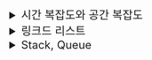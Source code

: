 <details>
<summary style="font-size:20px">시간 복잡도와 공간 복잡도</summary>
<div markdown="1">
<br/>
<h2>🤔 시간복잡도와 공간복잡도에 대해 설명해 주세요.</h2>

<h3>📝 나의 대답</h3>

- 시간 복잡도와 공간 복잡도는 모두 성능 측정에 요인이 되는 측정값입니다.

- 시간 복잡도는 프로세스 실행 시 소요되는 시간을 의미하며 공간 복잡도는 프로세스 실행 시 사용하는 메모리의 양을 의미합니다.

<h3>GPT의 대답</h3>

- 시간 복잡도와 공간 복잡도는 알고리즘의 효율성을 측정하는 두 가지 주요 방법입니다.

- 시간 복잡도는 알고리즘이 문제를 해결하는 데 걸리는 시간을 측정합니다. 이는 일반적으로 입력 데이터의 크기에 따라 결정되며, 이를 통해 알고리즘이 큰 데이터 세트에 대해 얼마나 잘 확장되는지를 판단할 수 있습니다. 

- 공간 복잡도는 알고리즘이 문제를 해결하는 데 필요한 메모리 양을 측정합니다. 일부 알고리즘은 매우 빠르지만 많은 양의 메모리를 사용할 수 있으며, 이는 제한된 메모리 리소스를 가진 시스템에서는 문제가 될 수 있습니다.

<br/>
<h2>🤔 Big-O, Big-Theta, Big-Omega 에 대해 설명해 주세요.</h2>

<h3>GPT의 대답</h3>

✅ Big-O (O) : 이 표기법은 알고리즘의 최악의 경우의 실행 시간을 표현합니다. 즉, 입력 크기에 따른 알고리즘의 실행 시간의 상한을 나타냅니다.

✅ Big-Theta (Θ) : 이 표기법은 알고리즘의 평균 혹은 일반적인 경우의 실행 시간을 나타냅니다. 즉, 입력 크기에 따른 알고리즘의 실행 시간의 상한과 하한을 모두 만족시키는 경우를 의미합니다.

✅ Big-Omega (Ω) : 이 표기법은 알고리즘의 최선의 경우의 실행 시간을 나타냅니다. 즉, 입력 크기에 따른 알고리즘의 실행 시간의 하한을 나타냅니다.

<br/>
<h2>🤔 다른 것을 사용하지 않고, Big-O를 사용하는 이유가 있을까요?</h2>

<h3>📝 나의 대답</h3>

- 최악의 실행 시간을 표현함으로써 풀고자하는 문제에 적합함을 알 수 있기 때문입니다.

<h3>GPT의 대답</h3>

- Big-O 표기법은 알고리즘의 최악의 경우의 실행 시간을 나타냄으로써, 특정 문제에 대해 알고리즘이 어떻게 수행될 수 있는지에 대한 가장 보수적인 추정을 제공합니다. 이는 **최악의 경우에도 시스템이 어떻게 수행될지 이해하는 것이 중요한 많은 실제 상황에서 유용**합니다.

<br/>
<h2>🤔 O(1)은 O(N^2) 보다 무조건적으로 빠른가요?</h2>

<h3>📝 나의 대답</h3>

- 아니요. 어떤 메모리를 사용하는지가 두 Big-O 결과에 영향을 끼칠 수 있습니다. 만약 알고리즘을 해결할 때 O(1)에서 메모리 스위칭 비용이 많이 O(N^2)보다 많이 발생하게 된다면 O(1)이 더 느릴 수도 있습니다.

<h3>GPT의 대답</h3>

- 아니요, O(1)이 O(N^2)보다 무조건적으로 빠르다고 말할 수 없습니다. Big-O 표기법은 입력 크기에 따른 알고리즘의 실행 시간의 상한을 나타내는 것으로, 입력 크기가 커질수록 O(N^2)은 O(1)보다 더 많은 시간이 소요될 것입니다.

- 그러나 이것은 '항상'이라는 말이 아닙니다. 실제 실행 시간은 알고리즘의 구현, 하드웨어, 데이터 분포 등 많은 다른 요인들에 의해 결정됩니다. 예를 들어, O(1)의 알고리즘이 상당히 큰 상수 시간을 가지거나, O(N^2)의 알고리즘이 매우 작은 입력 크기에 대해 사용될 경우, 실제로는 O(N^2)의 알고리즘이 더 빠를 수 있습니다.

- 또한, 당신이 언급한 것처럼, 메모리 스위칭, 캐시 히트 등의 하드웨어 요인도 실행 시간에 영향을 줄 수 있습니다. 이러한 모든 요인을 고려하면, Big-O 표기법만으로는 실제 실행 시간을 완벽하게 예측할 수 없습니다.

</div>
</details>

<details>
<summary style="font-size:20px">링크드 리스트</summary>
<div markdown="1">
<br/>
<h2>🤔 링크드 리스트에 대해 설명해 주세요.</h2>

<h3>📝 나의 대답</h3>

- 링크드 리스트는 자료구조의 하나로 노드의 연결로 구성되어 있습니다. 단일 링크드 리스트, 양방향 링크드 리스트로 구성할 수 있으며 노드 안엔 데이터와 다음 노드의 위치를 담아 연결을 맺습니다.

<h3>GPT의 대답</h3>

- 링크드 리스트의 주요 장점 중 하나는 요소의 삽입과 삭제가 배열에 비해 상대적으로 간단하다는 것입니다. 배열에서는 요소를 삽입하거나 삭제할 때마다 다른 요소들을 이동시켜야 하지만, 링크드 리스트에서는 단순히 몇 개의 포인터를 수정하면 됩니다.

- 그러나, 이런 유연성 때문에 링크드 리스트는 포인터를 통한 노드 접근이 필요하므로, 임의 접근(random access)가 불가능하며, 이는 배열과 비교했을 때의 단점으로 볼 수 있습니다.

<br/>
<h2>🤔 일반 배열과, 링크드 리스트를 비교해 주세요.</h2>

<h3>📝 나의 대답</h3>

- 일반 배열은 메모리에 연속적으로 존재하지만 링크드 리스트는 그렇지 않습니다. 데이터 조회 속도는 일반 배열이 링크드 리스트보다 좋습니다. 이유는 일반 배열의 경우엔 데이터가 연속으로 존재하기 때문입니다. 하지만 중간에 데이터를 삽입, 삭제 시 일반 배열의 경우 삽입, 삭제 기준으로 데이터를 이동시켜야 하기 때문에 링크드 리스트보다 리소스가 많이 소모됩니다.

<h3>GPT의 대답</h3>

- 일반 배열은 메모리의 연속적인 영역에 데이터를 저장합니다. 이로 인해 배열은 인덱스를 통해 임의의 요소에 빠르게 접근할 수 있는 장점이 있습니다. 그러나, 배열의 크기는 선언 시점에서 결정되며, 이후에는 크기를 변경할 수 없습니다. 또한, 배열의 중간에 요소를 삽입하거나 삭제하려면 다른 요소들을 이동시켜야 하므로, 이러한 작업은 비효율적입니다.

- 반면에 링크드 리스트는 메모리의 비연속적인 영역에 데이터를 저장하며, 각 노드가 다음 노드를 가리키는 방식으로 연결됩니다. 이로 인해 링크드 리스트는 동적으로 크기를 조정할 수 있으며, 중간에 요소를 삽입하거나 삭제하는 것이 상대적으로 간단합니다.

- 단지 연결을 끊고 새로 연결하는 것만으로도 가능하기 때문입니다. 그러나 이는 링크드 리스트가 임의 접근을 지원하지 않는다는 단점을 가지고 있습니다. 링크드 리스트에서 특정 요소에 접근하려면 처음부터 순차적으로 접근해야 합니다.

<br/>
<h2>🤔 링크드 리스트를 사용해서 구현할 수 있는 다른 자료구조에 대해 설명해 주세요.</h2>

<h3>📝 나의 대답</h3>

- 링크드 리스트로 다양한 자료구조를 구현할 수 있습니다. 스택, 큐, 그래프 등 만들 수 있습니다.

<br/>
<h2>🤔 Array와 LinkedList 장/단점</h2>

<h3>📝 나의 대답</h3>

- Array :  RandomAccess가 가능해 속도가 빠르다는 장점이 있습니다. 하지만 삽입 또는 삭제의 과정에서 각 원소들을 shift 해줘야 하는 비용이 생겨 이 경우 시간 복잡도는 O(n)이 된다는 단점이 있습니다.
  
- 각각의 원소들은 자기 자신 다음에 어떤 원소인지만을 기억하고 있기 때문에 이 부분만 다른 값으로 바꿔주면 삽입과 삭제를 O(1)로 해결할 수 있습니다.
하지만LinkedList는 원하는 위치에 한 번에 접근할 수 없다는 단점이 있습니다. 원하는 위치에 삽입을 하고자 하면 원하는 위치를 Search 과정에 있어서 첫번째 원소부터 다 확인해봐야 합니다.
</div>
</details>

<details>
<summary style="font-size:20px">Stack, Queue</summary>
<div markdown="1">
<br/>
<h2>🤔 스택과 큐에 대해서 설명해 주세요.</h2>

<h3>📝 나의 대답</h3>

- 스택과 큐는 선형 자료구조이며 컴퓨터의 많은 부분에서 사용됩니다. Stack은 LIFO 형태를 갖고 데이터를 처리하며 Queue는 FIFO으로 데이터를 처리합니다.

- 위의 특징 때문에 Stack은 실행 취소, 히스토리 관리, 함수 호출 등의 다양한 알고리즘에서 사용됩니다. Queue는 작업 스케줄링, 이벤트 처리, 캐싱 등의 다양한 알고리즘에서 사용됩니다.

<br/>
<h2>🤔 스택 2개로 큐를, 큐 2개로 스택을 만드는 방법과, 그 시간복잡도에 대해 설명해 주세요.</h2>

<h3>GPT의 대답</h3>

✅ Stack 2개로 Queue를 만드는 방법

1. 2개의 스택을 가지고 하나는 '입력 스택'으로 사용하고, 다른 하나는 '출력 스택'으로 사용합니다.

2. 새로운 요소를 추가할 때는 '입력 스택'에 'push'합니다.

3. 요소를 제거할 때는 '출력 스택'에서 'pop'합니다. 만약 '출력 스택'이 비어 있다면, '입력 스택'의 모든 요소를 '출력 스택'으로 이동시킨 후에 '출력 스택'에서 'pop'합니다.

- 이 방법의 시간 복잡도는 일반적으로 O(1)입니다. 그러나 '출력 스택'이 비어 있을 때 '입력 스택'의 모든 요소를 '출력 스택'으로 이동시키는 연산은 O(N)입니다. 하지만 이런 연산은 각 요소당 한 번만 발생하므로, 각 연산에 대한 평균 시간 복잡도는 여전히 O(1)입니다.

✅ Queue 2개로 Stack을 만드는 방법

1. 2개의 큐를 가지고 하나는 '주 큐', 다른 하나는 '보조 큐'로 사용합니다.
새로운 요소를 추가할 때는 '주 큐'에 'enqueue'합니다.

2. 요소를 제거할 때는 '주 큐'의 요소를 '보조 큐'로 이동시키되, '주 큐'에 마지막으로 남아 있는 요소를 제외하고 모두 이동시킵니다. 그리고 '주 큐'의 마지막 요소를 제거하고, '주 큐'와 '보조 큐'의 역할을 바꿉니다.

- 이 방법의 시간 복잡도는 요소를 추가하는 것은 O(1)이지만, 요소를 제거하는 것은 O(N)입니다. 이는 요소를 제거할 때마다 '주 큐'의 거의 모든 요소를 '보조 큐'로 이동시켜야 하기 때문입니다. 따라서, 이 방법은 스택의 'pop' 연산을 자주 수행해야 하는 경우에는 비효율적일 수 있습니다.

<br/>
<h2>🤔 시간복잡도를 유지하면서, 배열로 스택과 큐를 구현할 수 있을까요.</h2>

<h3>📝 나의 대답</h3>

- 배열로 Stack을 구성한다면 시간복잡도를 유지하면서 구현할 수 있지만 큐를 구현하게 된다면 요소의 삭제 시 O(N)의 배열 원소 이동이 발생하게 되어 시간복잡도를 유지할 수 없습니다.

<h3>GPT의 대답</h3>

- 원형 큐 또는 deque를 사용하면 큐 연산의 시간 복잡도를 O(1)로 유지할 수 있습니다.

<br/>
<h2>🤔 Prefix, Infix, Postfix 에 대해 설명하고, 이를 스택을 활용해서 계산/하는 방법에 대해 설명해 주세요.</h2>

<h3>📝 나의 대답</h3>

- Prefix, Infix, Postfix는 전위 처리, 중위 처리, 후위 처리를 이야기하며 전위 처리는 그래프의 왼쪽 먼저 계산을 하고 중위 처리는 하나의 부모 노드 아래 있는 자식 노드를 먼저 처리합니다. 후위 처리는 오른쪽 계산을 먼저 처리하는 것을 의미합니다. 모든 처리 방법에 스택을 사용할 수 있고 연산자를 만나게되면 피연산자를 Pop하여 계산합니다.

<h3>GPT의 대답</h3>

- Prefix, Infix, Postfix는 연산자의 위치에 따라 수식을 표현하는 방법을 나타냅니다. 또한, 그래프 처리와는 관련이 없으며, 스택은 이들 표현을 계산할 때 유용하게 사용됩니다.

- Infix 표현은 흔히 우리가 사용하는 방식으로, 연산자를 피연산자들 사이에 두는 방식입니다. 예를 들어, 2 + 3이라는 식은 Infix 표현입니다.

- Prefix 표현(전위 표기법)은 연산자를 피연산자들 앞에 두는 방식입니다. 위의 예를 Prefix로 바꾸면, + 2 3이 됩니다.

- Postfix 표현(후위 표기법)은 연산자를 피연산자들 뒤에 두는 방식입니다. 위의 예를 Postfix로 바꾸면, 2 3 +이 됩니다.

- Prefix 계산: 우측에서 좌측으로 읽으면서 피연산자를 만나면 스택에 push하고, 연산자를 만나면 스택에서 두 개의 피연산자를 pop하여 연산한 후 결과를 다시 스택에 push합니다. 마지막에 스택에 남는 값이 수식의 결과입니다.

- Postfix 계산: 좌측에서 우측으로 읽으면서 피연산자를 만나면 스택에 push하고, 연산자를 만나면 스택에서 두 개의 피연산자를 pop하여 연산한 후 결과를 다시 스택에 push합니다. 마지막에 스택에 남는 값이 수식의 결과입니다.

<br/>
<h2>🤔 Deque는 어떻게 구현할 수 있을까요.</h2>

<h3>📝 나의 대답</h3>

- Deque는 양방향으로 요소를 넣고 뺄 수 있는 자료구조를 의미합니다.

- Deque는 Linked List로 구현할 수 있습니다.

<h3>GPT의 대답</h3>

- Deque(Double-Ended Queue)는 양쪽 끝에서 삽입과 삭제가 모두 가능한 자료구조를 말합니다. 이를 구현하는 방법은 여러 가지가 있지만, 대표적으로는 Doubly Linked List 또는 동적 배열(Dynamic Array)를 사용할 수 있습니다.

</div>
</details>
